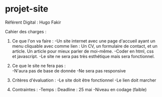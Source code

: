 # projet-site

Référent Digital : Hugo Fakir 


Cahier des charges :

1. Ce que l'on va faire :
-Un site internet avec une page d'accueil ayant un menu cliquable avec comme lien : Un CV, un formulaire de contact, et un article. Un article  pour mieux parler de moi-même. 
-Coder en html, css et javascript.
-Le site ne sera pas très esthétique mais sera fonctionnel. 

2. Ce que le site ne fera pas :  
-N'aura pas de base de donnée
-Ne sera pas responsive

3. Critères d'évaluation :
-Le site doit être fonctionnel
-Le lien doit marcher 

4. Contraintes : 
-Temps : Deadline : 25 mai
-Niveau en codage (faible) 
